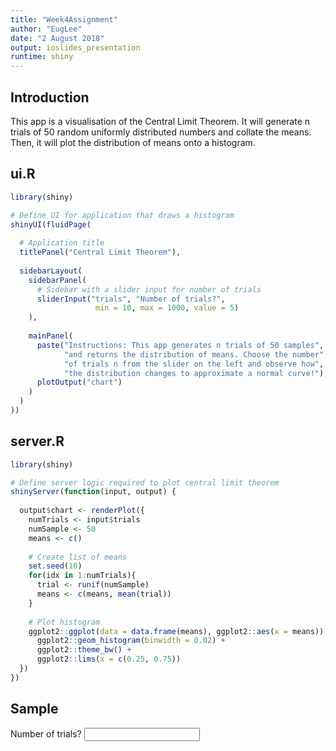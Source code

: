 ```yaml
---
title: "Week4Assignment"
author: "EugLee"
date: "2 August 2018"
output: ioslides_presentation
runtime: shiny
---
```




## Introduction

This app is a visualisation of the Central Limit Theorem. It will generate n trials of 50 random uniformly distributed numbers and collate the means. Then, it will plot the distribution of means onto a histogram.

## ui.R


```r
library(shiny)

# Define UI for application that draws a histogram
shinyUI(fluidPage(
  
  # Application title
  titlePanel("Central Limit Theorem"),
  
  sidebarLayout(
    sidebarPanel(
      # Sidebar with a slider input for number of trials
      sliderInput("trials", "Number of trials?",
                   min = 10, max = 1000, value = 5)
    ),
    
    mainPanel(
      paste("Instructions: This app generates n trials of 50 samples",
            "and returns the distribution of means. Choose the number",
            "of trials n from the slider on the left and observe how",
            "the distribution changes to approximate a normal curve!"),
      plotOutput("chart")
    )
  )
))
```


## server.R


```r
library(shiny)

# Define server logic required to plot central limit theorem
shinyServer(function(input, output) {
  
  output$chart <- renderPlot({
    numTrials <- input$trials
    numSample <- 50
    means <- c()
    
    # Create list of means
    set.seed(10)
    for(idx in 1:numTrials){
      trial <- runif(numSample)
      means <- c(means, mean(trial))
    }
    
    # Plot histogram
    ggplot2::ggplot(data = data.frame(means), ggplot2::aes(x = means)) + 
      ggplot2::geom_histogram(binwidth = 0.02) +
      ggplot2::theme_bw() +
      ggplot2::lims(x = c(0.25, 0.75))
  })
})
```

## Sample

<!--html_preserve--><div class="shiny-input-panel">
<div class="shiny-flow-layout">
<div>
<div class="form-group shiny-input-container">
<label class="control-label" for="trials">Number of trials?</label>
<input class="js-range-slider" id="trials" data-min="10" data-max="1000" data-from="5" data-step="1" data-grid="true" data-grid-num="10" data-grid-snap="false" data-prettify-separator="," data-prettify-enabled="true" data-keyboard="true" data-keyboard-step="0.101010101010101" data-data-type="number"/>
</div>
</div>
</div>
</div><!--/html_preserve--><!--html_preserve--><div id="out633f05eb0514b8da" class="shiny-plot-output" style="width: 100% ; height: 400px"></div><!--/html_preserve-->

